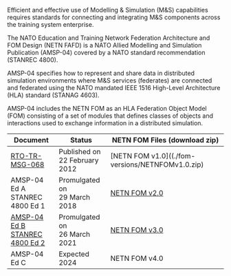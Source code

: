 Efficient and effective use of Modelling & Simulation (M&S) capabilities requires standards for connecting and integrating M&S components across the training system enterprise.

The NATO Education and Training Network Federation Architecture and FOM Design (NETN FAFD) is a NATO Allied Modelling and Simulation Publication (AMSP-04) covered by a NATO standard recommendation (STANREC 4800). 

AMSP-04 specifies how to represent and share data in distributed simulation environments where M&S services (federates) are connected and federated using the NATO mandated IEEE 1516 High-Level Architecture (HLA) standard (STANAG 4603).

AMSP-04 includes the NETN FOM as an HLA Federation Object Model (FOM) consisting of a set of modules that defines classes of objects and interactions used to exchange information in a distributed simulation.

| Document  | Status | NETN FOM Files (download zip)|
| --- | --- | --- |
|[RTO-TR-MSG-068](https://www.sto.nato.int/publications/STO%20Technical%20Reports/RTO-TR-MSG-068/$$TR-MSG-068-ALL.pdf)|Published on<br/>22 February 2012| [NETN FOM v1.0]((./fom-versions/NETNFOMv1.0.zip)| 
|AMSP-04 Ed A <br/>STANREC 4800 Ed 1|Promulgated on<br/>29 March 2018| [NETN FOM v2.0](./fom-versions/NETNFOMv2.0.zip)| 
|[AMSP-04 Ed B](https://nso.nato.int/nso/nsdd/APdetails.html?APNo=3159&LA=EN) <br/>[STANREC 4800 Ed 2](https://nso.nato.int/nso/nsdd/stanrecdetails.html?idCover=9434)|Promulgated on<br/>26 March 2021| [NETN FOM v3.0](./fom-versions/NETNFOMv3.0.zip)| 
|AMSP-04 Ed C| Expected <br/>2024 | NETN FOM v4.0 |

